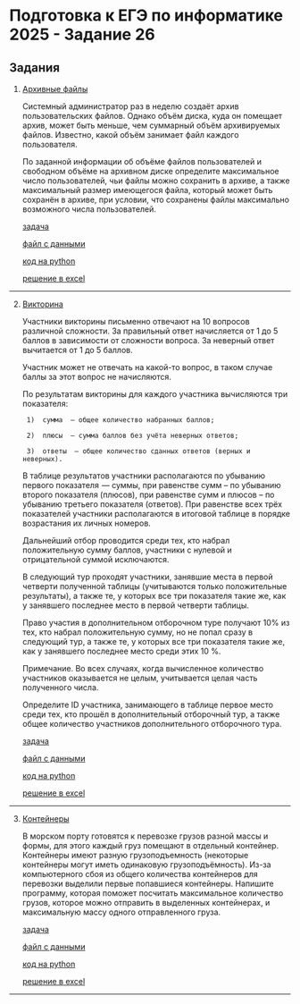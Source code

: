 # Подготовка к ЕГЭ по информатике 2025 - Задание 26

## Задания

1. [Архивные файлы](./tasks/admin_and_disk/)

    Системный администратор раз в неделю создаёт архив пользовательских файлов. Однако объём диска, куда он помещает архив, может быть меньше, чем суммарный объём архивируемых файлов. Известно, какой объём занимает файл каждого пользователя.

    По заданной информации об объёме файлов пользователей и свободном объёме на архивном диске определите максимальное число пользователей, чьи файлы можно сохранить в архиве, а также максимальный размер имеющегося файла, который может быть сохранён в архиве, при условии, что сохранены файлы максимально возможного числа пользователей.

    [задача](https://inf-ege.sdamgia.ru/problem?id=27880)

    [файл с данными](./tasks/admin_and_disk/27880.txt)

    [код на python](./tasks/admin_and_disk/main.py)

    [решение в excel](./tasks/admin_and_disk/27880.xlsx)
    
___

2. [Викторина](./tasks/viktorina/)

    Участники викторины письменно отвечают на 10 вопросов различной сложности. За правильный ответ начисляется от 1 до 5 баллов в зависимости от сложности вопроса. За неверный ответ вычитается от 1 до 5 баллов.

    Участник может не отвечать на какой-то вопрос, в таком случае баллы за этот вопрос не начисляются.

    По результатам викторины для каждого участника вычисляются три показателя:

        1)  сумма  — общее количество набранных баллов;

        2)  плюсы  — сумма баллов без учёта неверных ответов;

        3)  ответы  — общее количество сданных ответов (верных и неверных).

    В таблице результатов участники располагаются по убыванию первого показателя  — суммы, при равенстве сумм – по убыванию второго показателя (плюсов), при равенстве сумм и плюсов – по убыванию третьего показателя (ответов). При равенстве всех трёх показателей участники располагаются в итоговой таблице в порядке возрастания их личных номеров.

    Дальнейший отбор проводится среди тех, кто набрал положительную сумму баллов, участники с нулевой и отрицательной суммой исключаются.

    В следующий тур проходят участники, занявшие места в первой четверти полученной таблицы (учитываются только положительные результаты), а также те, у которых все три показателя такие же, как у занявшего последнее место в первой четверти таблицы.

    Право участия в дополнительном отборочном туре получают 10% из тех, кто набрал положительную сумму, но не попал сразу в следующий тур, а также те, у которых все три показателя такие же, как у занявшего последнее место среди этих 10 %.

    Примечание. Во всех случаях, когда вычисленное количество участников оказывается не целым, учитывается целая часть полученного числа.

    Определите ID участника, занимающего в таблице первое место среди тех, кто прошёл в дополнительный отборочный тур, а также общее количество участников дополнительного отборочного тура. 

    [задача](https://inf-ege.sdamgia.ru/problem?id=73881)

    [файл с данными](./tasks/viktorina/26.txt)

    [код на python](./tasks/viktorina/main.py)

    [решение в excel](./tasks/viktorina/26.xlsx)
    
___

3. [Контейнеры](./tasks/containers/)

    В морском порту готовятся к перевозке грузов разной массы и формы, для этого каждый груз помещают в отдельный контейнер. Контейнеры имеют разную грузоподъемность (некоторые контейнеры могут иметь одинаковую грузоподъёмность). Из-⁠за компьютерного сбоя из общего количества контейнеров для перевозки выделили первые попавшиеся контейнеры. Напишите программу, которая поможет посчитать максимальное количество грузов, которое можно отправить в выделенных контейнерах, и максимальную массу одного отправленного груза.

    [задача](https://inf-ege.sdamgia.ru/problem?id=59853)

    [файл с данными](./tasks/containers/26_59853.txt)

    [код на python](./tasks/containers/main.py)

    [решение в excel](./tasks/containers/26.xlsx)
    
___
